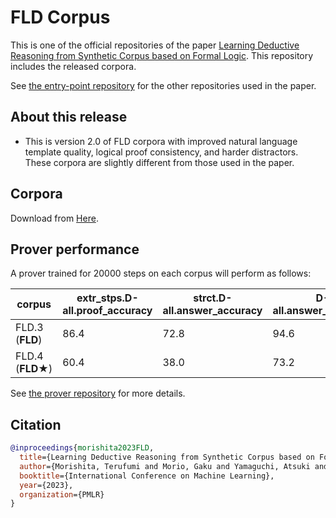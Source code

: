 # FLD Corpus
This is one of the official repositories of the paper [Learning Deductive Reasoning from Synthetic Corpus based on Formal Logic](TODO).
This repository includes the released corpora.  

See [the entry-point repository](https://github.com/hitachi-nlp/FLD.git) for the other repositories used in the paper.

## About this release
* This is version 2.0 of FLD corpora with improved natural language template quality, logical proof consistency, and harder distractors. These corpora are slightly different from those used in the paper.

## Corpora
Download from [Here](TODO).

## Prover performance
A prover trained for 20000 steps on each corpus will perform as follows:

| corpus           | extr_stps.D-all.proof_accuracy | strct.D-all.answer_accuracy | D-all.answer_accuracy |
|------------------|--------------------------------|-----------------------------|-----------------------|
| FLD.3 (**FLD**)  | 86.4                           | 72.8                        | 94.6                  |
| FLD.4 (**FLD★**) | 60.4                           | 38.0                        | 73.2                  |

See [the prover repository](https://github.com/hitachi-nlp/FLD-prover.git) for more details.

## Citation
```bibtex
@inproceedings{morishita2023FLD,
  title={Learning Deductive Reasoning from Synthetic Corpus based on Formal Logic},
  author={Morishita, Terufumi and Morio, Gaku and Yamaguchi, Atsuki and Sogawa, Yasuhiro},
  booktitle={International Conference on Machine Learning},
  year={2023},
  organization={PMLR}
}
```
